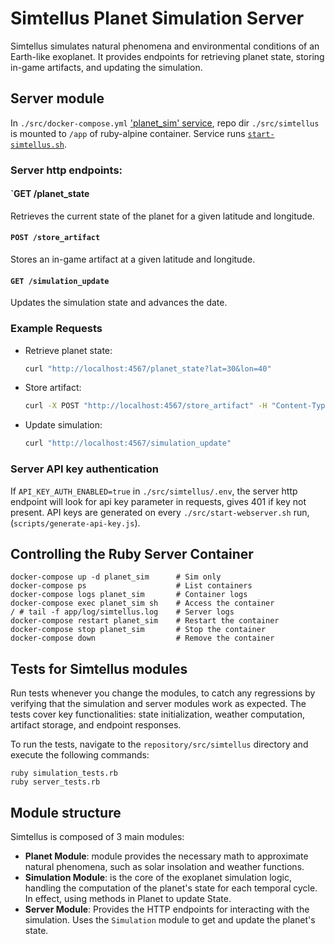 # Simtellus Planet Simulation Server

Simtellus simulates natural phenomena and environmental conditions of an Earth-like
exoplanet. It provides endpoints for retrieving planet state, storing in-game artifacts,
and updating the simulation.


## Server module
In `./src/docker-compose.yml` ['planet_sim' service](https://github.com/csmr/mutonex/blob/16c6db7235900284348768649d5846302c156e06/src/docker-compose.yml#L20), repo dir `./src/simtellus` is mounted to `/app` of ruby-alpine container. Service runs [`start-simtellus.sh`](https://github.com/csmr/mutonex/blob/master/src/simtellus/start-simtellus.sh).

### Server http endpoints:

#### `GET /planet_state
Retrieves the current state of the planet for a given latitude and longitude.

#### `POST /store_artifact`
Stores an in-game artifact at a given latitude and longitude.

#### `GET /simulation_update`
Updates the simulation state and advances the date.

### Example Requests
- Retrieve planet state:
    ```sh
    curl "http://localhost:4567/planet_state?lat=30&lon=40"
    ```
- Store artifact:
    ```sh
    curl -X POST "http://localhost:4567/store_artifact" -H "Content-Type: application/json" -d '{"lat": 30, "lon": 40, "name": "Artifact1"}'
    ```
- Update simulation:
    ```sh
    curl "http://localhost:4567/simulation_update"
    ```

### Server API key authentication
If `API_KEY_AUTH_ENABLED=true` in `./src/simtellus/.env`, the server http endpoint will look for api key parameter in requests, gives 401 if key not present. API keys are generated on every `./src/start-webserver.sh` run, (`scripts/generate-api-key.js`).


## Controlling the Ruby Server Container

  ```
  docker-compose up -d planet_sim      # Sim only
  docker-compose ps                    # List containers
  docker-compose logs planet_sim       # Container logs
  docker-compose exec planet_sim sh    # Access the container
  / # tail -f app/log/simtellus.log    # Server logs
  docker-compose restart planet_sim    # Restart the container
  docker-compose stop planet_sim       # Stop the container
  docker-compose down                  # Remove the container
  ```

## Tests for Simtellus modules
Run tests whenever you change the modules, to catch any regressions by verifying that the simulation and server modules work as expected. The tests cover key functionalities: state initialization, weather computation, artifact storage, and endpoint responses.

To run the tests, navigate to the `repository/src/simtellus` directory and execute the following commands:
```
ruby simulation_tests.rb
ruby server_tests.rb
```

## Module structure

Simtellus is composed of 3 main modules:

- **Planet Module**: module provides the necessary math to approximate natural phenomena, such as solar insolation and weather functions. 
- **Simulation Module**: is the core of the exoplanet simulation logic, handling the computation of the planet's state for each temporal cycle. In effect, using methods in Planet to update State.
- **Server Module**: Provides the HTTP endpoints for interacting with the simulation. Uses the `Simulation` module to get and update the planet's state.

